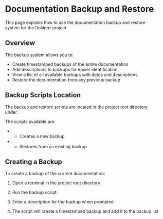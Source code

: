 # Documentation Backup and Restore

This page explains how to use the documentation backup and restore system for the Dokkerr project.

## Overview

The backup system allows you to:

- Create timestamped backups of the entire documentation
- Add descriptions to backups for easier identification
- View a list of all available backups with dates and descriptions
- Restore the documentation from any previous backup

## Backup Scripts Location

The backup and restore scripts are located in the project root directory under:



The scripts available are:

-  - Creates a new backup
-  - Restores from an existing backup

## Creating a Backup

To create a backup of the current documentation:

1. Open a terminal in the project root directory
2. Run the backup script:

   

3. Enter a description for the backup when prompted
4. The script will create a timestamped backup and add it to the backup list